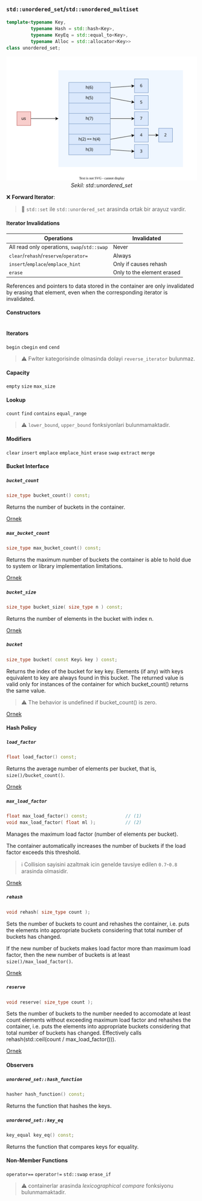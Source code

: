 ### `std::unordered_set`/`std::unordered_multiset`
```C++
template<typename Key, 
         typename Hash = std::hash<Key>, 
         typename KeyEq = std::equal_to<Key>, 
         typename Alloc = std::allocator<Key>>
class unordered_set;
```

<p align="center">
   <img src="res/img/unordered_set_simple.drawio.svg" width="%60"/><br/>
   <i>Sekil: std::unordered_set</i>
</p>

:x: **Forward Iterator**: 

> :triangular_flag_on_post: 
> `std::set` ile `std::unordered_set` arasinda ortak bir arayuz vardir.  

#### Iterator Invalidations

| Operations                                   | Invalidated                |
| -------------------------------------------- | -------------------------- |
| All read only operations, `swap`/`std::swap` | Never                      |
| `clear`/`rehash`/`reserve`/`operator=`       | Always                     |
| `insert`/`emplace`/`emplace_hint`            | Only if causes rehash      |
| `erase`                                      | Only to the element erased |

References and pointers to data stored in the container are only invalidated by erasing that element, even when the corresponding iterator is invalidated.


#### Constructors
```C++

```

#### Iterators
`begin` `cbegin` `end` `cend`

> :warning: FwIter kategorisinde olmasinda dolayi `reverse_iterator` bulunmaz.

#### Capacity
`empty` `size` `max_size` 

#### Lookup
`count` `find` `contains` `equal_range`

> :warning: 
> `lower_bound`, `upper_bound` fonksiyonlari bulunmamaktadir.

#### Modifiers
`clear` `insert` `emplace` `emplace_hint` `erase` `swap` `extract` `merge` 

#### Bucket Interface
##### `bucket_count`
```C++
size_type bucket_count() const;
```
Returns the number of buckets in the container.  

[Ornek](res/src/uset_bucket01.cpp)

##### `max_bucket_count`
```C++
size_type max_bucket_count() const;
```
Returns the maximum number of buckets the container is able to hold due to system or library implementation limitations.

[Ornek](res/src/uset_bucket01.cpp)

##### `bucket_size`
```C++
size_type bucket_size( size_type n ) const;
```
Returns the number of elements in the bucket with index n.

[Ornek](res/src/uset_bucket01.cpp)

##### `bucket`
```C++
size_type bucket( const Key& key ) const;
```
Returns the index of the bucket for key key. Elements (if any) with keys equivalent to key are always found in this bucket. The returned value is valid only for instances of the container for which bucket_count() returns the same value.

> :warning: 
> The behavior is undefined if bucket_count() is zero.

[Ornek](res/src/uset_bucket01.cpp)


#### Hash Policy
##### `load_factor`
```C++
float load_factor() const;
```
Returns the average number of elements per bucket, that is, `size()/bucket_count()`.

[Ornek](res/src/uset_bucket01.cpp)

##### `max_load_factor`
```C++
float max_load_factor() const;              // (1)
void max_load_factor( float ml );           // (2)
```
Manages the maximum load factor (number of elements per bucket). 

The container automatically increases the number of buckets if the load factor exceeds this threshold.

> :information_source: 
> Collision sayisini azaltmak icin genelde tavsiye edilen `0.7`-`0.8` arasinda olmasidir.

[Ornek](res/src/uset_bucket01.cpp)

##### `rehash`
```C++
void rehash( size_type count );
```
Sets the number of buckets to count and rehashes the container, i.e. puts the elements into appropriate buckets considering that total number of buckets has changed. 

If the new number of buckets makes load factor more than maximum load factor, then the new number of buckets is at least `size()/max_load_factor()`.

[Ornek](res/src/uset_hashpolicy01.cpp)

##### `reserve`
```C++
void reserve( size_type count );
```
Sets the number of buckets to the number needed to accomodate at least count elements without exceeding maximum load factor and rehashes the container, i.e. puts the elements into appropriate buckets considering that total number of buckets has changed. Effectively calls rehash(std::ceil(count / max_load_factor())).

[Ornek](res/src/uset_hashpolicy01.cpp)


#### Observers
##### `unordered_set::hash_function`
```C++
hasher hash_function() const;
```
Returns the function that hashes the keys.

##### `unordered_set::key_eq`
```C++
key_equal key_eq() const;
```
Returns the function that compares keys for equality.

#### Non-Member Functions
`operator==` `operator!=` `std::swap` `erase_if`   

> :warning: 
> containerlar arasinda *lexicographical compare* fonksiyonu bulunmamaktadir.


